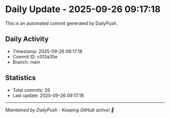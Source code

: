 # Daily Update - 2025-09-26 09:17:18

This is an automated commit generated by DailyPush.

## Daily Activity
- Timestamp: 2025-09-26 09:17:18
- Commit ID: c013a35e
- Branch: main

## Statistics
- Total commits: 26
- Last update: 2025-09-26 09:17:18

---
*Maintained by DailyPush - Keeping GitHub active! 🚀*
